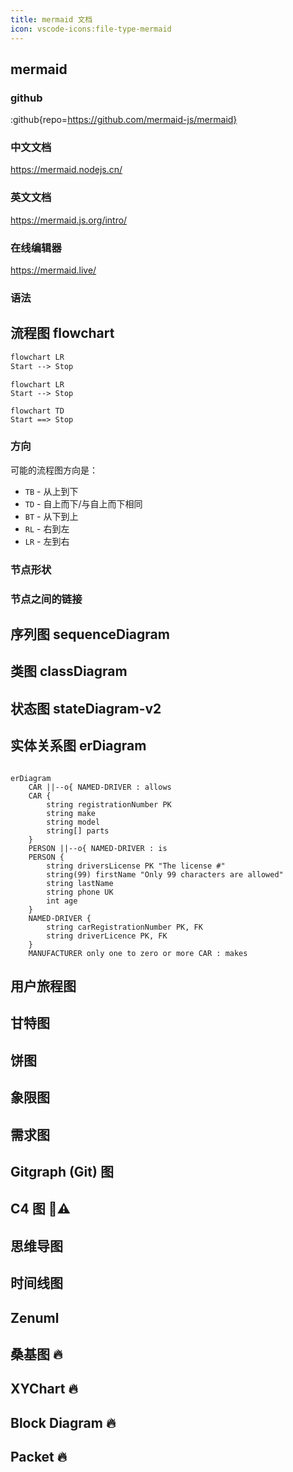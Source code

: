 ```yaml
---
title: mermaid 文档
icon: vscode-icons:file-type-mermaid
---
```


## mermaid

### github

:github{repo=https://github.com/mermaid-js/mermaid}

### 中文文档

https://mermaid.nodejs.cn/

### 英文文档

https://mermaid.js.org/intro/

### 在线编辑器

https://mermaid.live/

### 语法

## 流程图 flowchart

```md
flowchart LR
Start --> Stop
```

```mermaid
flowchart LR
Start --> Stop
```

```mermaid
flowchart TD
Start ==> Stop
```

### 方向

可能的流程图方向是：

- `TB` - 从上到下
- `TD` - 自上而下/与自上而下相同
- `BT` - 从下到上
- `RL` - 右到左
- `LR` - 左到右

### 节点形状

### 节点之间的链接

## 序列图 sequenceDiagram

## 类图 classDiagram

## 状态图 stateDiagram-v2

## 实体关系图 erDiagram

```mermaid

erDiagram
    CAR ||--o{ NAMED-DRIVER : allows
    CAR {
        string registrationNumber PK
        string make
        string model
        string[] parts
    }
    PERSON ||--o{ NAMED-DRIVER : is
    PERSON {
        string driversLicense PK "The license #"
        string(99) firstName "Only 99 characters are allowed"
        string lastName
        string phone UK
        int age
    }
    NAMED-DRIVER {
        string carRegistrationNumber PK, FK
        string driverLicence PK, FK
    }
    MANUFACTURER only one to zero or more CAR : makes
```

## 用户旅程图

## 甘特图

## 饼图

## 象限图

## 需求图

## Gitgraph (Git) 图

## C4 图 🦺⚠️

## 思维导图

## 时间线图

## Zenuml

## 桑基图 🔥

## XYChart 🔥

## Block Diagram 🔥

## Packet 🔥
